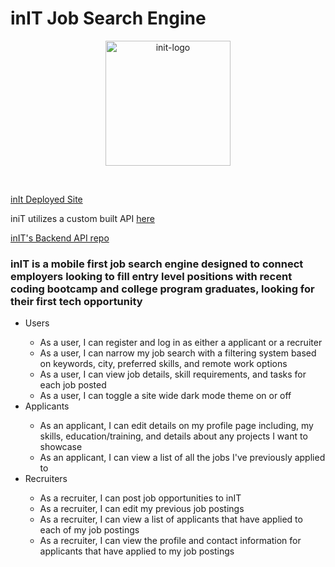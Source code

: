 # inIT Job Search Engine

<p align="center">
<img src ="src/Assets/LOGO.png" alt="init-logo" height="200px"/>
</p>

<br>

[inIt Deployed Site](https://init-job-search-engine.netlify.app/)

iniT utilizes a custom built API [here](https://init-job-search.onrender.com/)

[inIT's Backend API repo](https://github.com/DestinyJoyner/Init-Job-Search-Backend)

### inIT is a mobile first job search engine designed to connect employers looking to fill entry level positions with recent coding bootcamp and college program graduates, looking for their first tech opportunity

<ul>
<li>Users</li>
<ul>
 <li>As a user, I can register and log in as either a applicant or a recruiter</li>
     <li>As a user, I can narrow my job search with a filtering system based on keywords, city, preferred skills, and remote work options</li>
     <li>As a user, I can view job details, skill requirements, and tasks for each job posted </li>
    <li>As a user, I can toggle a site wide dark mode theme on or off </li>
</ul>
<li>Applicants</li>
<ul>
<li>As an applicant, I can edit details on my profile page including, my skills, education/training, and details about any projects I want to showcase </li>
    <li>As an applicant, I can view a list of all the jobs I've previously applied to</li>
</ul>
<li>Recruiters</li>
<ul>
<li>As a recruiter, I can post job opportunities to inIT</li>
<li>As a recruiter, I can edit my previous job postings</li>
<li>As a recruiter, I can view a list of applicants that have applied to each of my job postings</li>
<li>As a recruiter, I can view the profile and contact information for applicants that have applied to my job postings</li>
</ul>
    
</ul>